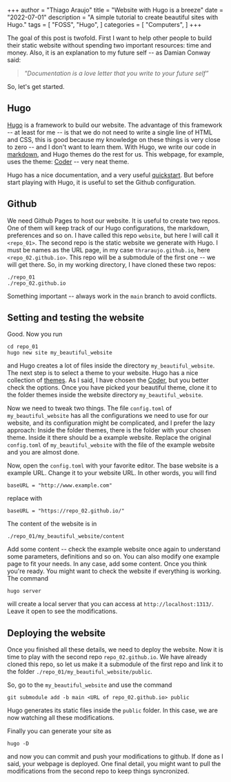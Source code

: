 +++
author = "Thiago Araujo"
title = "Website with Hugo is a breeze"
date = "2022-07-01"
description = "A simple tutorial to create beautiful sites with Hugo."
tags = [
    "FOSS", 
    "Hugo",
]
categories = [
    "Computers",
]
+++

The goal of this post is twofold. First I want to help other people to build their static website 
without spending two important resources: time and money. Also, it is an explanation to my future 
self -- as Damian Conway said: 
> _"Documentation is a love letter that you write to your future self”_

So, let's get started.

## Hugo 

[Hugo](https://gohugo.io/) is a framework to build our website. The advantage of this framework 
-- at least for me -- is that we do not need to write a single line of HTML and CSS, this is 
good because my knowledge on these things is very close to zero -- and I don't want to learn them. 
With Hugo, we write our code in [markdown](https://www.markdownguide.org/), and Hugo themes do 
the rest for us. This webpage, for example, uses the theme: 
[Coder](https://themes.gohugo.io/themes/hugo-coder/) -- very neat theme.

Hugo has a nice documentation, and a very useful 
[quickstart](https://gohugo.io/getting-started/quick-start/). But before start playing with 
Hugo, it is useful to set the Github configuration.

## Github 

We need Github Pages to host our website. It is useful to create two repos. One of them will keep 
track of our Hugo configurations, the markdown, preferences and so on. I have called this repo 
`website`, but here I will call it `<repo_01>`. The second repo is the static website we generate 
with Hugo. I must be names as the URL page, in my case `thraraujo.github.io`, here 
`<repo_02.github.io>`. This repo will be a submodule of the first one -- we will get there. 
So, in my working directory, I have cloned these two repos:

```
./repo_01 
./repo_02.github.io
```

Something important -- always work in the `main` branch to avoid conflicts.

## Setting and testing the website

Good. Now you run 

```
cd repo_01
hugo new site my_beautiful_website
```

and Hugo creates a lot of files inside the directory `my_beautiful_website`. The next step is to 
select a theme to your website. Hugo has a nice collection of [themes](https://themes.gohugo.io/).
As I said, I have chosen the [Coder](https://themes.gohugo.io/themes/hugo-coder/), but you better 
check the options. Once you have picked your beautiful theme, clone it to the folder 
themes inside the website directory `my_beautiful_website`.

Now we need to tweak two things. The file `config.toml` of `my_beautiful_website` has all 
the configurations we need to use for our website, and its configuration might be complicated, 
and I prefer the lazy approach: Inside the folder themes, there is the folder with your chosen 
theme. Inside it there should be a example website. Replace the original `config.toml` of 
`my_beautiful_website` with the file of the example website and you are almost done. 

Now, open the `config.toml` with your favorite editor. The base website is a example URL. Change 
it to your website URL. In other words, you will find 

```
baseURL = "http://www.example.com"
```

replace with 

```
baseURL = "https://repo_02.github.io/"
```

The content of the website is in 
```
./repo_01/my_beautiful_website/content
```

Add some content -- check the example website once again to understand some parameters, definitions 
and so on. You can also modify one example page to fit your needs. In any case, add some content. 
Once you think you're ready. You might want to check the website if everything is working. The 
command 

```
hugo server
```

will create a local server that you can access at `http://localhost:1313/`. Leave it open to see 
the modifications. 


## Deploying the website

Once you finished all these details, we need to deploy the website. Now it is time to play with 
the second repo `repo_02.github.io`. We have already cloned this repo, so let us make it a 
submodule of the first repo and link it to the folder `./repo_01/my_beautiful_website/public`.

So, go to the `my_beautiful_website` and use the command 

```
git submodule add -b main <URL of repo_02.github.io> public 
```

Hugo generates its static files inside the `public` folder. In this case, we are now watching 
all these modifications.

Finally you can generate your site as 

```
hugo -D
```

and now you can commit and push your modifications to github. If done as I said, your webpage 
is deployed. One final detail, you might want to pull the modifications from the second repo to
keep things syncronized. 


